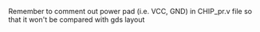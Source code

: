 Remember to comment out power pad (i.e. VCC, GND) in CHIP_pr.v file so that it won't be compared with gds layout

